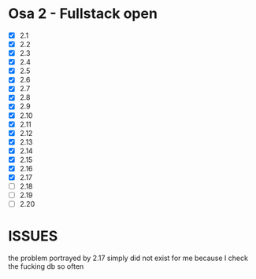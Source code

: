 # Osa 2 - Fullstack open

- [X] 2.1
- [X] 2.2
- [X] 2.3
- [X] 2.4
- [X] 2.5
- [X] 2.6
- [X] 2.7
- [X] 2.8
- [X] 2.9
- [X] 2.10
- [X] 2.11
- [X] 2.12
- [X] 2.13
- [X] 2.14
- [X] 2.15
- [X] 2.16
- [X] 2.17
- [ ] 2.18
- [ ] 2.19
- [ ] 2.20

# ISSUES

the problem portrayed by 2.17 simply did not exist for me because I check the fucking db so often
